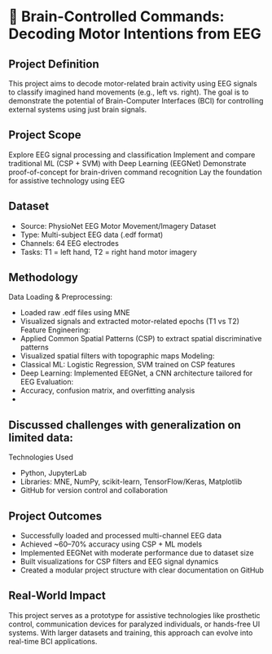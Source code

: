 # 🧠 Brain-Controlled Commands: Decoding Motor Intentions from EEG

##  Project Definition

This project aims to decode motor-related brain activity using EEG signals to classify imagined hand movements (e.g., left vs. right). The goal is to demonstrate the potential of Brain-Computer Interfaces (BCI) for controlling external systems using just brain signals.

##  Project Scope
Explore EEG signal processing and classification
Implement and compare traditional ML (CSP + SVM) with Deep Learning (EEGNet)
Demonstrate proof-of-concept for brain-driven command recognition
Lay the foundation for assistive technology using EEG

## Dataset
- Source: PhysioNet EEG Motor Movement/Imagery Dataset
- Type: Multi-subject EEG data (.edf format)
- Channels: 64 EEG electrodes
- Tasks: T1 = left hand, T2 = right hand motor imagery
  
##  Methodology
Data Loading & Preprocessing:
- Loaded raw .edf files using MNE
- Visualized signals and extracted motor-related epochs (T1 vs T2)
Feature Engineering:
- Applied Common Spatial Patterns (CSP) to extract spatial discriminative patterns
- Visualized spatial filters with topographic maps
Modeling:
- Classical ML: Logistic Regression, SVM trained on CSP features
- Deep Learning: Implemented EEGNet, a CNN architecture tailored for EEG
Evaluation:
- Accuracy, confusion matrix, and overfitting analysis
- 
## Discussed challenges with generalization on limited data:
Technologies Used
- Python, JupyterLab
- Libraries: MNE, NumPy, scikit-learn, TensorFlow/Keras, Matplotlib
- GitHub for version control and collaboration
## Project Outcomes
- Successfully loaded and processed multi-channel EEG data
- Achieved ~60–70% accuracy using CSP + ML models
- Implemented EEGNet with moderate performance due to dataset size
- Built visualizations for CSP filters and EEG signal dynamics
- Created a modular project structure with clear documentation on GitHub
##  Real-World Impact

This project serves as a prototype for assistive technologies like prosthetic control, communication devices for paralyzed individuals, or hands-free UI systems. With larger datasets and training, this approach can evolve into real-time BCI applications.
